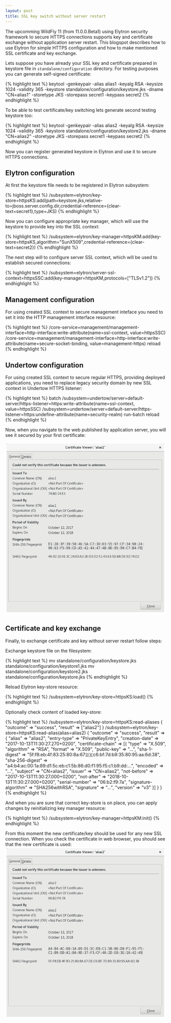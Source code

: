 ```yaml
---
layout: post
title: SSL key switch without server restart
---
```


The upcomming WildFly 11 (from 11.0.0.Beta1) using Elytron security framework to secure HTTPS connections supports key and certificate exchange without application server restart. This blogspot describes how to use Elytron for simple HTTPS configuration and how to make mentioned SSL certificate and key exchange.

Lets suppose you have already your SSL key and certificate prepared in keystore file in `standalone/configuration` directory. For testing purposes you can generate self-signed certificate:

{% highlight text %}
keytool -genkeypair -alias alias1 -keyalg RSA -keysize 1024 -validity 365 -keystore standalone/configuration/keystore.jks -dname "CN=alias1" -storetype JKS -storepass secret1 -keypass secret2
{% endhighlight %}

To be able to test certificate/key switching lets generate second testing keystore too:

{% highlight text %}
keytool -genkeypair -alias alias2 -keyalg RSA -keysize 1024 -validity 365 -keystore standalone/configuration/keystore2.jks -dname "CN=alias2" -storetype JKS -storepass secret1 -keypass secret2
{% endhighlight %}

Now you can register generated keystore in Elytron and use it to secure HTTPS connections.

## Elytron configuration

At first the keystore file needs to be registered in Elytron subsystem:

{% highlight text %}
/subsystem=elytron/key-store=httpsKS:add(path=keystore.jks,relative-to=jboss.server.config.dir,credential-reference={clear-text=secret1},type=JKS)
{% endhighlight %}

Now you can configure appropriate key manager, which will use the keystore to provide key into the SSL context:

{% highlight text %}
/subsystem=elytron/key-manager=httpsKM:add(key-store=httpsKS,algorithm="SunX509",credential-reference={clear-text=secret2})
{% endhighlight %}

The next step will to configure server SSL context, which will be used to establish secured connections:

{% highlight text %}
/subsystem=elytron/server-ssl-context=httpsSSC:add(key-manager=httpsKM,protocols=["TLSv1.2"])
{% endhighlight %}

## Management configuration

For using created SSL context to secure management inteface you need to set it into the HTTP management interface resource:

{% highlight text %}
/core-service=management/management-interface=http-interface:write-attribute(name=ssl-context, value=httpsSSC)
/core-service=management/management-interface=http-interface:write-attribute(name=secure-socket-binding, value=management-https)
reload
{% endhighlight %}

## Undertow configuration

For using created SSL context to secure regular HTTPS, providing deployed applications, you need to replace legacy security domain by new SSL context in Undertow HTTPS listener:

{% highlight text %}
batch
/subsystem=undertow/server=default-server/https-listener=https:write-attribute(name=ssl-context, value=httpsSSC)
/subsystem=undertow/server=default-server/https-listener=https:undefine-attribute(name=security-realm)
run-batch
reload
{% endhighlight %}

Now, when you navigate to the web published by application server, you will see it secured by your first certificate:

![Certificate of alias1 visible by web browser](/images/firefox-alias1.png "Certificate of alias1 visible by web browser")

## Certificate and key exchange

Finally, to exchange certificate and key without server restart follow steps:

Exchange keystore file on the filesystem:

{% highlight text %}
mv standalone/configuration/keystore.jks standalone/configuration/keystore1.jks
mv standalone/configuration/keystore2.jks standalone/configuration/keystore.jks
{% endhighlight %}

Reload Elytron key-store resource:

{% highlight text %}
/subsystem=elytron/key-store=httpsKS:load()
{% endhighlight %}

Optionally check content of loaded key-store:

{% highlight text %}
/subsystem=elytron/key-store=httpsKS:read-aliases
{
    "outcome" => "success",
    "result" => ["alias2"]
}
/subsystem=elytron/key-store=httpsKS:read-alias(alias=alias2)
{
    "outcome" => "success",
    "result" => {
        "alias" => "alias2",
        "entry-type" => "PrivateKeyEntry",
        "creation-date" => "2017-10-13T11:30:27.270+0200",
        "certificate-chain" => [{
            "type" => "X.509",
            "algorithm" => "RSA",
            "format" => "X.509",
            "public-key" => "...",
            "sha-1-digest" => "5f:f8:eb:4f:83:25:80:8a:67:de:c6:bf:7d:b9:35:80:95:aa:6d:38",
            "sha-256-digest" => "a4:b4:ac:00:1a:89:d1:5c:eb:c1:5b:86:d0:f1:95:f5:c1:b9:dd:...",
            "encoded" => "...",
            "subject" => "CN=alias2",
            "issuer" => "CN=alias2",
            "not-before" => "2017-10-13T11:30:27.000+0200",
            "not-after" => "2018-10-13T11:30:27.000+0200",
            "serial-number" => "06:b2:f9:7a",
            "signature-algorithm" => "SHA256withRSA",
            "signature" => "...",
            "version" => "v3"
        }]
    }
}
{% endhighlight %}

And when you are sure that correct key-store is on place, you can apply changes by reinitializing key manager resource:

{% highlight text %}
/subsystem=elytron/key-manager=httpsKM:init()
{% endhighlight %}

From this moment the new certificate/key should be used for any new SSL connection. When you check the certificate in web browser, you should see that the new certificate is used:
![Certificate of alias2 visible by web browser](/images/firefox-alias2.png "Certificate of alias2 visible by web browser")

